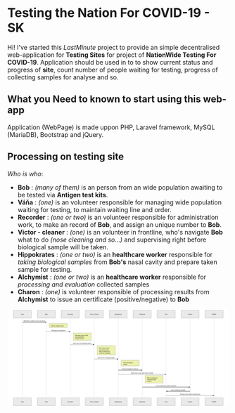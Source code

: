 # Testing the Nation For COVID-19 - SK


Hi! I've started this *LastMinute* project to provide an simple decentralised web-application for  **Testing Sites** for project of **NationWide Testing For COVID-19**. Application should be used in to to show current status and progress of **site**, count number of people waiting for testing, progress of collecting samples for analyse and so. 

## What you Need to known to start using this web-app

Application (WebPage) is made uppon PHP, Laravel framework, MySQL (MariaDB), Bootstrap and jQuery.

## Processing on testing site

*Who is who*:

* **Bob** : *(many of them)* is an person from an wide population awaiting to be tested via **Antigen test kits**.
* **Váňa** : *(one)*  is an volunteer responsible for managing wide population waiting for testing, to maintain waiting line and order.
* **Recorder** : *(one or two)* is an volunteer responsible for administration work, to make an record of **Bob**, and assign an unique number to **Bob**.
* **Victor - cleaner** : *(one)* is an volunteer in frontline, who's navigate **Bob** what to do *(nose cleaning and so...)* and supervising right before biological sample will be taken.
* **Hippokrates** : *(one or two)* is an  **healthcare worker** responsible for *taking biological samples* from **Bob's** nasal cavity and prepare taken sample for testing.
*  **Alchymist** : *(one or two)* is an **healthcare worker** responsible for *processing and evaluation* collected samples
* **Charon** : *(one)* is volunteer responsible of processing results from **Alchymist** to issue an certificate (positive/negative) to **Bob**

![Workflow](workflow.svg?raw=true "Workflow")
